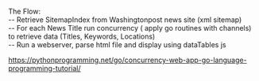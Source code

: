 The Flow:  
-- Retrieve SitemapIndex from Washingtonpost news site (xml sitemap)  
-- For each News Title run concurrency ( apply go routines with channels) to retrieve data (Titles, Keywords, Locations)  
-- Run a webserver, parse html file and display using dataTables js  

https://pythonprogramming.net/go/concurrency-web-app-go-language-programming-tutorial/
